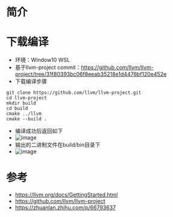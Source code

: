 # 简介
# 下载编译
- 环境：Window10 WSL
- 基于llvm-project commit：https://github.com/llvm/llvm-project/tree/31f80393bc06f8eeab35218e1d4476bf120e452e
- 下载编译步骤
```
git clone https://github.com/llvm/llvm-project.git
cd llvm-project
mkdir build
cd build
cmake ../llvm
cmake --build .
```
- 编译成功后返回如下
- ![image](https://user-images.githubusercontent.com/27600008/125034648-67398700-e0c3-11eb-9c1c-054dcce1c0d9.png)
- 输出的二进制文件在build/bin目录下
- ![image](https://user-images.githubusercontent.com/27600008/125035041-e5962900-e0c3-11eb-9914-a2b63af81a03.png)


# 参考
- https://llvm.org/docs/GettingStarted.html
- https://github.com/llvm/llvm-project
- https://zhuanlan.zhihu.com/p/66793637
